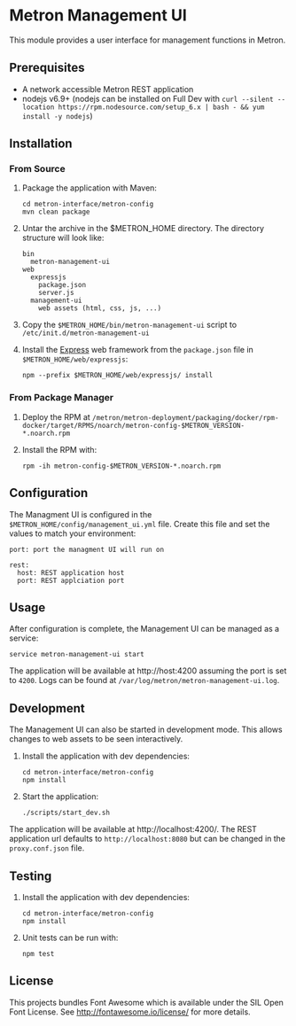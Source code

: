 # Metron Management UI

This module provides a user interface for management functions in Metron.

## Prerequisites

* A network accessible Metron REST application
* nodejs v6.9+ (nodejs can be installed on Full Dev with `curl --silent --location https://rpm.nodesource.com/setup_6.x | bash - && yum install -y nodejs`)

## Installation

### From Source

1. Package the application with Maven:

    ```
    cd metron-interface/metron-config
    mvn clean package
    ```

1. Untar the archive in the $METRON_HOME directory.  The directory structure will look like:

    ```
    bin
      metron-management-ui
    web
      expressjs
        package.json
        server.js
      management-ui
        web assets (html, css, js, ...)
    ```

1. Copy the `$METRON_HOME/bin/metron-management-ui` script to `/etc/init.d/metron-management-ui`

1. Install the [Express](https://expressjs.com/) web framework from the `package.json` file in `$METRON_HOME/web/expressjs`:

    ```
    npm --prefix $METRON_HOME/web/expressjs/ install
    ```

### From Package Manager

1. Deploy the RPM at `/metron/metron-deployment/packaging/docker/rpm-docker/target/RPMS/noarch/metron-config-$METRON_VERSION-*.noarch.rpm`

1. Install the RPM with:

    ```
    rpm -ih metron-config-$METRON_VERSION-*.noarch.rpm
    ```

## Configuration

The Managment UI is configured in the `$METRON_HOME/config/management_ui.yml` file.  Create this file and set the values to match your environment:

```
port: port the managment UI will run on

rest:
  host: REST application host
  port: REST applciation port
```

## Usage

After configuration is complete, the Management UI can be managed as a service:

```
service metron-management-ui start
```

The application will be available at http://host:4200 assuming the port is set to `4200`.  Logs can be found at `/var/log/metron/metron-management-ui.log`.

## Development

The Management UI can also be started in development mode.  This allows changes to web assets to be seen interactively.

1. Install the application with dev dependencies:

    ```
    cd metron-interface/metron-config
    npm install
    ```

1. Start the application:

    ```
    ./scripts/start_dev.sh
    ```

The application will be available at http://localhost:4200/.  The REST application url defaults to `http://localhost:8080` but can be changed in the `proxy.conf.json` file.

## Testing

1. Install the application with dev dependencies:

    ```
    cd metron-interface/metron-config
    npm install
    ```

1. Unit tests can be run with:

    ```
    npm test
    ```

## License

This projects bundles Font Awesome which is available under the SIL Open Font License.  See http://fontawesome.io/license/ for more details.
